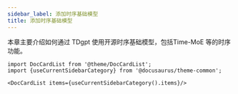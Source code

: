 ```yaml
---
sidebar_label: 添加时序基础模型
title: 添加时序基础模型
---
```


本章主要介绍如何通过 TDgpt 使用开源时序基础模型，包括Time-MoE 等的时序功能。


```mdx-code-block
import DocCardList from '@theme/DocCardList';
import {useCurrentSidebarCategory} from '@docusaurus/theme-common';

<DocCardList items={useCurrentSidebarCategory().items}/>
```
